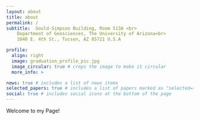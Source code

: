 ```yaml
---
layout: about
title: about
permalink: /
subtitle:  Gould-Simpson Building, Room 513A <br>
    Department of Geosciences, The University of Arizona<br>
    1040 E. 4th St., Tucson, AZ 85721 U.S.A

profile:
  align: right
  image: graduation_profile_pic.jpg
  image_circular: true # crops the image to make it circular
  more_info: >

news: true # includes a list of news items
selected_papers: true # includes a list of papers marked as "selected={true}"
social: true # includes social icons at the bottom of the page
---
```


Welcome to my Page!
